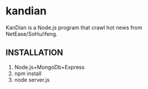 kandian
======
KanDian is a Node.js program that crawl hot news from NetEase/SoHu/ifeng.

INSTALLATION
------------
1. Node.js+MongoDb+Express
2. npm install
3. node server.js
